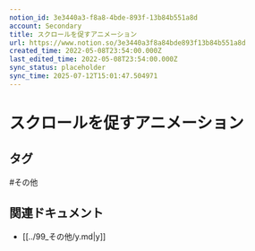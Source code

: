```yaml
---
notion_id: 3e3440a3-f8a8-4bde-893f-13b84b551a8d
account: Secondary
title: スクロールを促すアニメーション
url: https://www.notion.so/3e3440a3f8a84bde893f13b84b551a8d
created_time: 2022-05-08T23:54:00.000Z
last_edited_time: 2022-05-08T23:54:00.000Z
sync_status: placeholder
sync_time: 2025-07-12T15:01:47.504971
---
```

# スクロールを促すアニメーション


## タグ

#その他 

## 関連ドキュメント

- [[../99_その他/y.md|y]]
